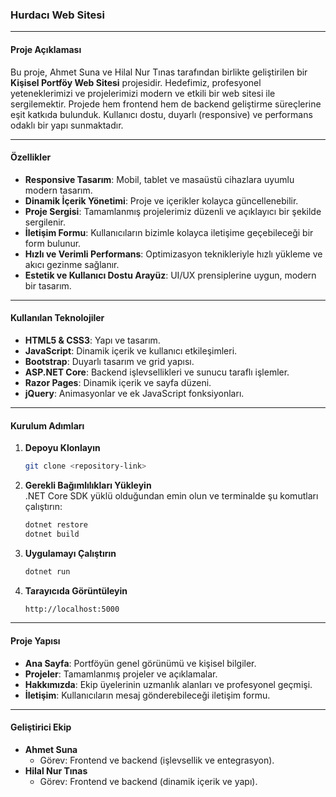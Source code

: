 ### Hurdacı Web Sitesi

---

#### **Proje Açıklaması**
Bu proje, Ahmet Suna ve Hilal Nur Tınas tarafından birlikte geliştirilen bir **Kişisel Portföy Web Sitesi** projesidir. Hedefimiz, profesyonel yeteneklerimizi ve projelerimizi modern ve etkili bir web sitesi ile sergilemektir. Projede hem frontend hem de backend geliştirme süreçlerine eşit katkıda bulunduk. Kullanıcı dostu, duyarlı (responsive) ve performans odaklı bir yapı sunmaktadır.

---

#### **Özellikler**
- **Responsive Tasarım**: Mobil, tablet ve masaüstü cihazlara uyumlu modern tasarım.
- **Dinamik İçerik Yönetimi**: Proje ve içerikler kolayca güncellenebilir.
- **Proje Sergisi**: Tamamlanmış projelerimiz düzenli ve açıklayıcı bir şekilde sergilenir.
- **İletişim Formu**: Kullanıcıların bizimle kolayca iletişime geçebileceği bir form bulunur.
- **Hızlı ve Verimli Performans**: Optimizasyon teknikleriyle hızlı yükleme ve akıcı gezinme sağlanır.
- **Estetik ve Kullanıcı Dostu Arayüz**: UI/UX prensiplerine uygun, modern bir tasarım.

---

#### **Kullanılan Teknolojiler**
- **HTML5 & CSS3**: Yapı ve tasarım.
- **JavaScript**: Dinamik içerik ve kullanıcı etkileşimleri.
- **Bootstrap**: Duyarlı tasarım ve grid yapısı.
- **ASP.NET Core**: Backend işlevsellikleri ve sunucu taraflı işlemler.
- **Razor Pages**: Dinamik içerik ve sayfa düzeni.
- **jQuery**: Animasyonlar ve ek JavaScript fonksiyonları.

---

#### **Kurulum Adımları**
1. **Depoyu Klonlayın**  
   ```bash
   git clone <repository-link>
   ```

2. **Gerekli Bağımlılıkları Yükleyin**  
   .NET Core SDK yüklü olduğundan emin olun ve terminalde şu komutları çalıştırın:  
   ```bash
   dotnet restore
   dotnet build
   ```

3. **Uygulamayı Çalıştırın**  
   ```bash
   dotnet run
   ```

4. **Tarayıcıda Görüntüleyin**  
   ```bash
   http://localhost:5000
   ```

---

#### **Proje Yapısı**
- **Ana Sayfa**: Portföyün genel görünümü ve kişisel bilgiler.
- **Projeler**: Tamamlanmış projeler ve açıklamalar.
- **Hakkımızda**: Ekip üyelerinin uzmanlık alanları ve profesyonel geçmişi.
- **İletişim**: Kullanıcıların mesaj gönderebileceği iletişim formu.

---

#### **Geliştirici Ekip**
- **Ahmet Suna**  
  - Görev: Frontend ve backend (işlevsellik ve entegrasyon).
- **Hilal Nur Tınas**  
  - Görev: Frontend ve backend (dinamik içerik ve yapı).
